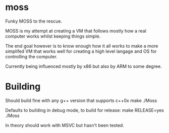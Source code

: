 moss
====

Funky MOSS to the rescue.

MOSS is my attempt at creating a VM that follows mostly how a real computer works whilst keeping things simple.

The end goal however is to know enough how it all works to make a more simplifed VM that works well for creating a high level langage and OS for controlling the computer.

Currently being influenced mostly by x86 but also by ARM to some degree.

Building
========

Should build fine with any g++ version that supports c++0x
    make
    ./Moss

Defaults to building in debug mode, to build for release:
    make RELEASE=yes
    ./Moss

In theory should work with MSVC but hasn't been tested.
